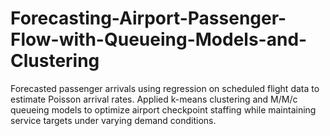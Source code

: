 # Forecasting-Airport-Passenger-Flow-with-Queueing-Models-and-Clustering
Forecasted passenger arrivals using regression on scheduled flight data to estimate Poisson arrival rates. Applied k-means clustering and M/M/c queueing models to optimize airport checkpoint staffing while maintaining service targets under varying demand conditions.
